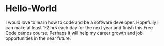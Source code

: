 # Hello-World

I would love to learn how to code and be a software developer.  Hopefully I can make at least 1-2 hrs each day for the next year and finish this Free Code camps course.  Perhaps it will help my career growth and job opportunities in the near future. 
